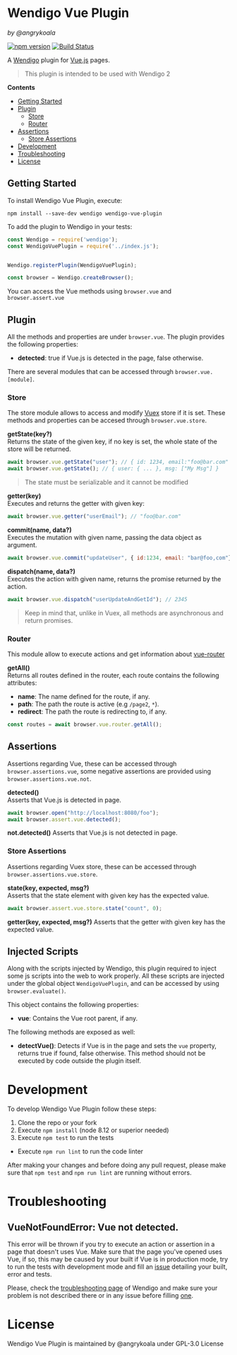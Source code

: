 Wendigo Vue Plugin
==================
_by @angrykoala_

[![npm version](https://badge.fury.io/js/wendigo-vue-plugin.svg)](https://badge.fury.io/js/wendigo-vue-plugin)
[![Build Status](https://travis-ci.org/angrykoala/wendigo-vue-plugin.svg?branch=master)](https://travis-ci.org/angrykoala/wendigo-vue-plugin)


A [Wendigo](https://github.com/angrykoala/wendigo) plugin for [Vue.js](https://vuejs.org/) pages.

> This plugin is intended to be used with Wendigo 2

**Contents**
* [Getting Started](#getting-started)
* [Plugin](#plugin)
  * [Store](#store)
  * [Router](#router)
* [Assertions](#assertions)
    * [Store Assertions](#store-assertions)
* [Development](#development)
* [Troubleshooting](#troubleshooting)
* [License](#license)

## Getting Started

To install Wendigo Vue Plugin, execute:
```
npm install --save-dev wendigo wendigo-vue-plugin
```

To add the plugin to Wendigo in your tests:

```js
const Wendigo = require('wendigo');
const WendigoVuePlugin = require('../index.js');


Wendigo.registerPlugin(WendigoVuePlugin);

const browser = Wendigo.createBrowser();
```

You can access the Vue methods using `browser.vue` and `browser.assert.vue`


## Plugin

All the methods and properties are under `browser.vue`. The plugin provides the following properties:

* **detected**: true if Vue.js is detected in the page, false otherwise.

There are several modules that can be accessed through `browser.vue.[module]`.

### Store
The store module allows to access and modify [Vuex](https://vuex.vuejs.org) store if it is set. These methods and properties can be accesed through `browser.vue.store`.

**getState(key?)**  
Returns the state of the given key, if no key is set, the whole state of the store will be returned.

```js
await browser.vue.getState("user"); // { id: 1234, email:"foo@bar.com" }
await browser.vue.getState(); // { user: { ... }, msg: ["My Msg"] }
```

> The state must be serializable and it cannot be modified

**getter(key)**  
Executes and returns the getter with given key:

```js
await browser.vue.getter("userEmail"); // "foo@bar.com"
```

**commit(name, data?)**  
Executes the mutation with given name, passing the data object as argument.

```js
await browser.vue.commit("updateUser", { id:1234, email: "bar@foo,com"})
```

**dispatch(name, data?)**  
Executes the action with given name, returns the promise returned by the action.

```js
await browser.vue.dispatch("userUpdateAndGetId"); // 2345
```

> Keep in mind that, unlike in Vuex, all methods are asynchronous and return promises.

### Router
This module allow to execute actions and get information about [vue-router](https://router.vuejs.org)

**getAll()**  
Returns all routes defined in the router, each route contains the following attributes:
* **name**: The name defined for the route, if any.
* **path**: The path the route is active (e.g `/page2`, `*`).
* **redirect**: The path the route is redirecting to, if any.

```js
const routes = await browser.vue.router.getAll();
```


## Assertions
Assertions regarding Vue, these can be accessed through `browser.assertions.vue`, some negative assertions are provided using `browser.assertions.vue.not`.

**detected()**   
Asserts that Vue.js is detected in page.

```js
await browser.open("http://localhost:8080/foo");
await browser.assert.vue.detected();
```

**not.detected()**
Asserts that Vue.js is not detected in page.

### Store Assertions
Assertions regarding Vuex store, these can be accessed through `browser.assertions.vue.store`.

**state(key, expected, msg?)**  
Asserts that the state element with given key has the expected value.

```js
await browser.assert.vue.store.state("count", 0);
```

**getter(key, expected, msg?)**
Asserts that the getter with given key has the expected value.

## Injected Scripts
Along with the scripts injected by Wendigo, this plugin required to inject some js scripts into the web to work properly. All these scripts are injected under the global object `WendigoVuePlugin`, and can be accessed by using `browser.evaluate()`.

This object contains the following properties:
* **vue**: Contains the Vue root parent, if any.

The following methods are exposed as well:

* **detectVue()**: Detects if Vue is in the page and sets the `vue` property, returns true if found, false otherwise. This method should not be executed by code outside the plugin itself.

# Development
To develop Wendigo Vue Plugin follow these steps:
1. Clone the repo or your fork
2. Execute `npm install` (node 8.12 or superior needed)
3. Execute `npm test` to run the tests
  * Execute `npm run lint` to run the code linter

After making your changes and before doing any pull request, please make sure that `npm test` and `npm run lint` are running without errors.


# Troubleshooting

## VueNotFoundError: Vue not detected.
This error will be thrown if you try to execute an action or assertion in a page that doesn't uses Vue. Make sure that the page you've opened uses Vue, if so, this may be caused by your built if Vue is in production mode, try to run the tests with development mode and fill an [issue](https://github.com/angrykoala/wendigo-vue-plugin/issues) detailing your built, error and tests.

Please, check the [troubleshooting page](https://github.com/angrykoala/wendigo#troubleshooting) of Wendigo and make sure your problem is not described there or in any issue before filling [one](https://github.com/angrykoala/wendigo-vue-plugin/issues).

# License

Wendigo Vue Plugin is maintained by @angrykoala under GPL-3.0 License

